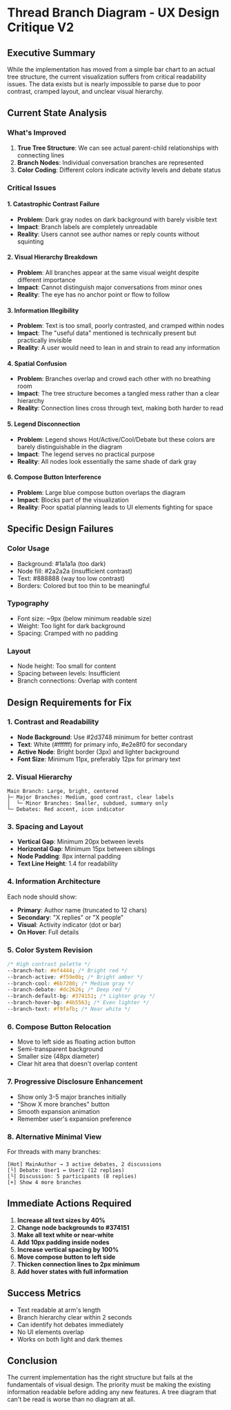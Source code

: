 # Thread Branch Diagram - UX Design Critique V2

## Executive Summary

While the implementation has moved from a simple bar chart to an actual tree structure, the current visualization suffers from critical readability issues. The data exists but is nearly impossible to parse due to poor contrast, cramped layout, and unclear visual hierarchy.

## Current State Analysis

### What's Improved

1. **True Tree Structure**: We can see actual parent-child relationships with connecting lines
2. **Branch Nodes**: Individual conversation branches are represented
3. **Color Coding**: Different colors indicate activity levels and debate status

### Critical Issues

#### 1. Catastrophic Contrast Failure

- **Problem**: Dark gray nodes on dark background with barely visible text
- **Impact**: Branch labels are completely unreadable
- **Reality**: Users cannot see author names or reply counts without squinting

#### 2. Visual Hierarchy Breakdown

- **Problem**: All branches appear at the same visual weight despite different importance
- **Impact**: Cannot distinguish major conversations from minor ones
- **Reality**: The eye has no anchor point or flow to follow

#### 3. Information Illegibility

- **Problem**: Text is too small, poorly contrasted, and cramped within nodes
- **Impact**: The "useful data" mentioned is technically present but practically invisible
- **Reality**: A user would need to lean in and strain to read any information

#### 4. Spatial Confusion

- **Problem**: Branches overlap and crowd each other with no breathing room
- **Impact**: The tree structure becomes a tangled mess rather than a clear hierarchy
- **Reality**: Connection lines cross through text, making both harder to read

#### 5. Legend Disconnection

- **Problem**: Legend shows Hot/Active/Cool/Debate but these colors are barely distinguishable in the diagram
- **Impact**: The legend serves no practical purpose
- **Reality**: All nodes look essentially the same shade of dark gray

#### 6. Compose Button Interference

- **Problem**: Large blue compose button overlaps the diagram
- **Impact**: Blocks part of the visualization
- **Reality**: Poor spatial planning leads to UI elements fighting for space

## Specific Design Failures

### Color Usage

- Background: #1a1a1a (too dark)
- Node fill: #2a2a2a (insufficient contrast)
- Text: #888888 (way too low contrast)
- Borders: Colored but too thin to be meaningful

### Typography

- Font size: ~9px (below minimum readable size)
- Weight: Too light for dark background
- Spacing: Cramped with no padding

### Layout

- Node height: Too small for content
- Spacing between levels: Insufficient
- Branch connections: Overlap with content

## Design Requirements for Fix

### 1. Contrast and Readability

- **Node Background**: Use #2d3748 minimum for better contrast
- **Text**: White (#ffffff) for primary info, #e2e8f0 for secondary
- **Active Node**: Bright border (3px) and lighter background
- **Font Size**: Minimum 11px, preferably 12px for primary text

### 2. Visual Hierarchy

```
Main Branch: Large, bright, centered
├─ Major Branches: Medium, good contrast, clear labels
│  └─ Minor Branches: Smaller, subdued, summary only
└─ Debates: Red accent, icon indicator
```

### 3. Spacing and Layout

- **Vertical Gap**: Minimum 20px between levels
- **Horizontal Gap**: Minimum 15px between siblings
- **Node Padding**: 8px internal padding
- **Text Line Height**: 1.4 for readability

### 4. Information Architecture

Each node should show:

- **Primary**: Author name (truncated to 12 chars)
- **Secondary**: "X replies" or "X people"
- **Visual**: Activity indicator (dot or bar)
- **On Hover**: Full details

### 5. Color System Revision

```css
/* High contrast palette */
--branch-hot: #ef4444; /* Bright red */
--branch-active: #f59e0b; /* Bright amber */
--branch-cool: #6b7280; /* Medium gray */
--branch-debate: #dc2626; /* Deep red */
--branch-default-bg: #374151; /* Lighter gray */
--branch-hover-bg: #4b5563; /* Even lighter */
--branch-text: #f9fafb; /* Near white */
```

### 6. Compose Button Relocation

- Move to left side as floating action button
- Semi-transparent background
- Smaller size (48px diameter)
- Clear hit area that doesn't overlap content

### 7. Progressive Disclosure Enhancement

- Show only 3-5 major branches initially
- "Show X more branches" button
- Smooth expansion animation
- Remember user's expansion preference

### 8. Alternative Minimal View

For threads with many branches:

```
[Hot] MainAuthor → 3 active debates, 2 discussions
[└] Debate: User1 ↔ User2 (12 replies)
[└] Discussion: 5 participants (8 replies)
[+] Show 4 more branches
```

## Immediate Actions Required

1. **Increase all text sizes by 40%**
2. **Change node backgrounds to #374151**
3. **Make all text white or near-white**
4. **Add 10px padding inside nodes**
5. **Increase vertical spacing by 100%**
6. **Move compose button to left side**
7. **Thicken connection lines to 2px minimum**
8. **Add hover states with full information**

## Success Metrics

- Text readable at arm's length
- Branch hierarchy clear within 2 seconds
- Can identify hot debates immediately
- No UI elements overlap
- Works on both light and dark themes

## Conclusion

The current implementation has the right structure but fails at the fundamentals of visual design. The priority must be making the existing information readable before adding any new features. A tree diagram that can't be read is worse than no diagram at all.
